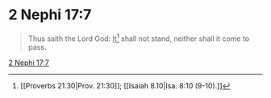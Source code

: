 # 2 Nephi 17:7

> Thus saith the Lord God: <u>It</u>[^a] shall not stand, neither shall it come to pass.

[2 Nephi 17:7](https://www.churchofjesuschrist.org/study/scriptures/bofm/2-ne/17?lang=eng&id=p7#p7)


[^a]: [[Proverbs 21.30|Prov. 21:30]]; [[Isaiah 8.10|Isa. 8:10 (9-10).]]
